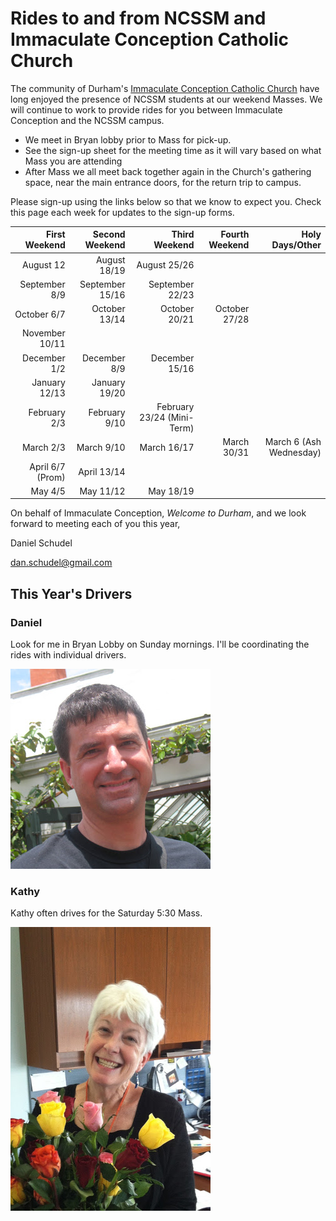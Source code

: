 # Rides to and from NCSSM and Immaculate Conception Catholic Church

The community of Durham's [Immaculate Conception Catholic Church](http://icdurham.org/) have long enjoyed the 
presence of NCSSM students at our weekend Masses. We will continue to work to provide rides for you between
Immaculate Conception and the NCSSM campus.

* We meet in Bryan lobby prior to Mass for pick-up.
* See the sign-up sheet for the meeting time as it will vary based on what Mass you are attending
* After Mass we all meet back together again in the Church's gathering space, near the main entrance doors, for the return trip to campus.

Please sign-up using the links below so that we know to expect you. Check this page each week for updates to the sign-up forms.

|First Weekend        |Second Weekend |Third Weekend              |Fourth Weekend|Holy Days/Other        |
|--------------------:|--------------:|--------------------------:|-------------:|----------------------:|
|August    12         |August    18/19|August    25/26            |              |                       |
|September  8/9       |September 15/16|September 22/23            |              |                       |
|October    6/7       |October   13/14|October   20/21            |October 27/28 |                       |
|November  10/11      |               |                           |              |                       |
|December   1/2       |December   8/9 |December  15/16            |              |                       |
|January   12/13      |January   19/20|                           |              |                       |
|February   2/3       |February   9/10|February  23/24 (Mini-Term)|              |                       |
|March      2/3       |March      9/10|March     16/17            |March   30/31 |March 6 (Ash Wednesday)|
|April      6/7 (Prom)|April     13/14|                           |              |                       |
|May        4/5       |May       11/12|May       18/19            |              |                       |


On behalf of Immaculate Conception, *Welcome to Durham*, and we look forward to meeting each of you this year,

Daniel Schudel

[dan.schudel@gmail.com](mailto:dan.schudel@gmail.com)

## This Year's Drivers

### Daniel

Look for me in Bryan Lobby on Sunday mornings. I'll be coordinating the rides with individual drivers.

![Daniel](Images/daniel.jpg "Daniel")

### Kathy

Kathy often drives for the Saturday 5:30 Mass.

![Kathy](Images/kathy.jpg "Kathy")
